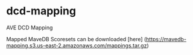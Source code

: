 # dcd-mapping
AVE DCD Mapping

Mapped MaveDB Scoresets can be downloaded [here] (https://mavedb-mapping.s3.us-east-2.amazonaws.com/mappings.tar.gz)
